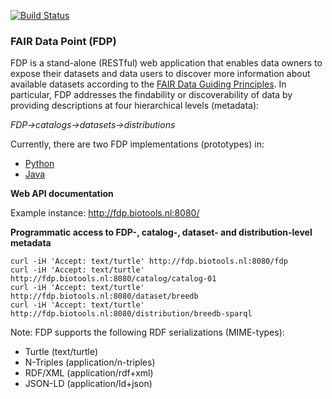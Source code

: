 [![Build Status](https://travis-ci.org/NLeSC/ODEX-FAIRDataPoint.svg?branch=master)](https://travis-ci.org/NLeSC/ODEX-FAIRDataPoint)

### FAIR Data Point (FDP)

FDP is a stand-alone (RESTful) web application that enables data owners to expose their datasets and data users to discover more information about available datasets according to the [FAIR Data Guiding Principles](http://www.force11.org/group/fairgroup/fairprinciples). In particular, FDP addresses the findability or discoverability of data by providing descriptions at four hierarchical levels (metadata):

*FDP->catalogs->datasets->distributions*

Currently, there are two FDP implementations (prototypes) in:
* [Python](https://github.com/NLeSC/ODEX-FAIRDataPoint/tree/master/fdp-api/python)
* [Java](https://github.com/NLeSC/ODEX-FAIRDataPoint/tree/master/fdp-api/java)


**Web API documentation**

Example instance: http://fdp.biotools.nl:8080/

**Programmatic access to FDP-, catalog-, dataset- and distribution-level metadata**

```
curl -iH 'Accept: text/turtle' http://fdp.biotools.nl:8080/fdp
curl -iH 'Accept: text/turtle' http://fdp.biotools.nl:8080/catalog/catalog-01
curl -iH 'Accept: text/turtle' http://fdp.biotools.nl:8080/dataset/breedb
curl -iH 'Accept: text/turtle' http://fdp.biotools.nl:8080/distribution/breedb-sparql
```

Note: FDP supports the following RDF serializations (MIME-types):
* Turtle (text/turtle)
* N-Triples (application/n-triples)
* RDF/XML (application/rdf+xml)
* JSON-LD (application/ld+json)
